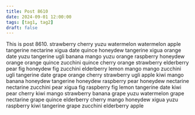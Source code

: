 ```yaml
---
title: Post 8610
date: 2024-09-01 12:00:00
tags: [tag1, tag2]
draft: false
---
```

This is post 8610.
strawberry
cherry
yuzu
watermelon
watermelon
apple
tangerine
nectarine
xigua
date
quince
honeydew
tangerine
xigua
orange
date
yuzu
tangerine
ugli
banana
mango
yuzu
orange
raspberry
honeydew
orange
orange
quince
zucchini
quince
cherry
orange
strawberry
elderberry
pear
fig
honeydew
fig
zucchini
elderberry
lemon
mango
mango
zucchini
ugli
tangerine
date
grape
orange
cherry
strawberry
ugli
apple
kiwi
mango
banana
honeydew
tangerine
honeydew
raspberry
pear
honeydew
nectarine
nectarine
zucchini
pear
xigua
fig
raspberry
fig
lemon
tangerine
date
kiwi
pear
cherry
kiwi
mango
strawberry
banana
grape
yuzu
watermelon
grape
nectarine
grape
quince
elderberry
cherry
mango
honeydew
xigua
yuzu
raspberry
kiwi
tangerine
grape
zucchini
elderberry
apple

